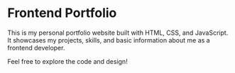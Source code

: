 # Frontend Portfolio

This is my personal portfolio website built with HTML, CSS, and JavaScript.  
It showcases my projects, skills, and basic information about me as a frontend developer.

Feel free to explore the code and design!
